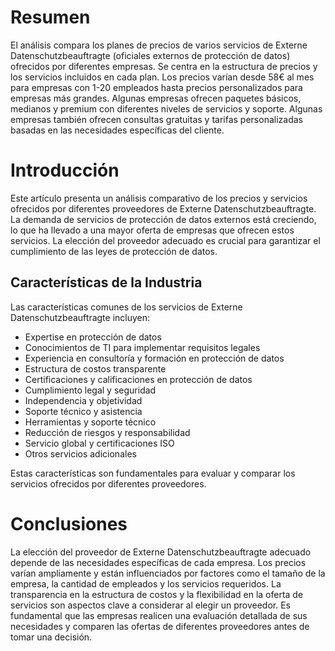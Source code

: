 # Resumen

El análisis compara los planes de precios de varios servicios de Externe Datenschutzbeauftragte (oficiales externos de protección de datos) ofrecidos por diferentes empresas. Se centra en la estructura de precios y los servicios incluidos en cada plan. Los precios varían desde 58€ al mes para empresas con 1-20 empleados hasta precios personalizados para empresas más grandes. Algunas empresas ofrecen paquetes básicos, medianos y premium con diferentes niveles de servicios y soporte. Algunas empresas también ofrecen consultas gratuitas y tarifas personalizadas basadas en las necesidades específicas del cliente. 

# Introducción

Este artículo presenta un análisis comparativo de los precios y servicios ofrecidos por diferentes proveedores de Externe Datenschutzbeauftragte. La demanda de servicios de protección de datos externos está creciendo, lo que ha llevado a una mayor oferta de empresas que ofrecen estos servicios. La elección del proveedor adecuado es crucial para garantizar el cumplimiento de las leyes de protección de datos.

## Características de la Industria

Las características comunes de los servicios de Externe Datenschutzbeauftragte incluyen:

- Expertise en protección de datos
- Conocimientos de TI para implementar requisitos legales
- Experiencia en consultoría y formación en protección de datos
- Estructura de costos transparente
- Certificaciones y calificaciones en protección de datos
- Cumplimiento legal y seguridad
- Independencia y objetividad
- Soporte técnico y asistencia
- Herramientas y soporte técnico
- Reducción de riesgos y responsabilidad
- Servicio global y certificaciones ISO
- Otros servicios adicionales

Estas características son fundamentales para evaluar y comparar los servicios ofrecidos por diferentes proveedores.

# Conclusiones

La elección del proveedor de Externe Datenschutzbeauftragte adecuado depende de las necesidades específicas de cada empresa. Los precios varían ampliamente y están influenciados por factores como el tamaño de la empresa, la cantidad de empleados y los servicios requeridos. La transparencia en la estructura de costos y la flexibilidad en la oferta de servicios son aspectos clave a considerar al elegir un proveedor. Es fundamental que las empresas realicen una evaluación detallada de sus necesidades y comparen las ofertas de diferentes proveedores antes de tomar una decisión.